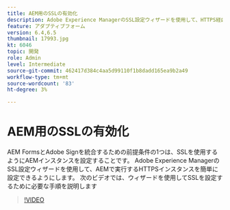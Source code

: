 ```yaml
---
title: AEM用のSSLの有効化
description: Adobe Experience ManagerのSSL設定ウィザードを使用して、HTTPS経由で実行するAEMインスタンスを設定します。
feature: アダプティブフォーム
version: 6.4,6.5
thumbnail: 17993.jpg
kt: 6046
topic: 開発
role: Admin
level: Intermediate
source-git-commit: 462417d384c4aa5d99110f1b8dadd165ea9b2a49
workflow-type: tm+mt
source-wordcount: '83'
ht-degree: 3%

---
```



# AEM用のSSLの有効化

AEM FormsとAdobe Signを統合するための前提条件の1つは、SSLを使用するようにAEMインスタンスを設定することです。 Adobe Experience ManagerのSSL設定ウィザードを使用して、AEMで実行するHTTPSインスタンスを簡単に設定できるようにします。
次のビデオでは、ウィザードを使用してSSLを設定するために必要な手順を説明します

>[!VIDEO](https://video.tv.adobe.com/v/17993/?quality=9&learn=on)